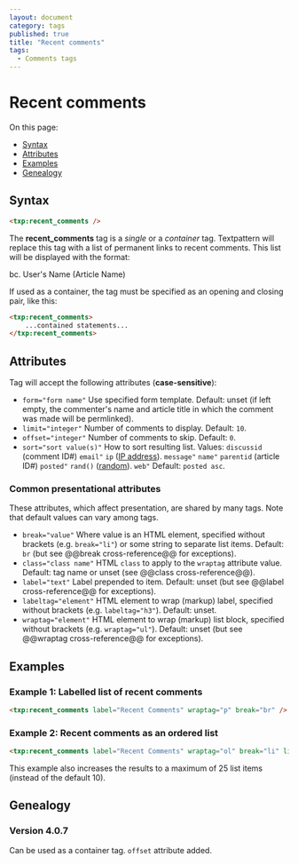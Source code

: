 ```yaml
---
layout: document
category: tags
published: true
title: "Recent comments"
tags:
  - Comments tags
---
```


# Recent comments

On this page:

* [Syntax](#user-content-syntax)
* [Attributes](#user-content-attributes)
* [Examples](#user-content-examples)
* [Genealogy](#user-content-genealogy)

## Syntax

~~~ html
<txp:recent_comments />
~~~

The **recent_comments** tag is a *single* or a *container* tag. Textpattern will replace this tag with a list of permanent links to recent comments. This list will be displayed with the format:

bc. User's Name (Article Name)

If used as a container, the tag must be specified as an opening and closing pair, like this:

~~~ html
<txp:recent_comments>
    ...contained statements...
</txp:recent_comments>
~~~

## Attributes

Tag will accept the following attributes (**case-sensitive**):

* `form="form name"`
Use specified form template.
Default: unset (if left empty, the commenter's name and article title in which the comment was made will be permlinked).
* `limit="integer"`
Number of comments to display.
Default: `10`.
* `offset="integer"`
Number of comments to skip.
Default: `0`.
* `sort="sort value(s)"`
How to sort resulting list.
Values:
`discussid` (comment ID#)
`email"`
`ip` ([IP address](http://en.wikipedia.org/wiki/IP_address)).
`message"`
`name"`
`parentid` (article ID#)
`posted"`
`rand()` ([random](http://dev.mysql.com/doc/refman/5.0/en/mathematical-functions.html#function_rand)).
`web"`
Default: `posted asc`.

### Common presentational attributes

These attributes, which affect presentation, are shared by many tags. Note that default values can vary among tags.

* `break="value"`
Where value is an HTML element, specified without brackets (e.g. `break="li"`) or some string to separate list items.
Default: `br` (but see @@break cross-reference@@ for exceptions).
* `class="class name"`
HTML `class` to apply to the `wraptag` attribute value.
Default: tag name or unset (see @@class cross-reference@@).
* `label="text"`
Label prepended to item.
Default: unset (but see @@label cross-reference@@ for exceptions).
* `labeltag="element"`
HTML element to wrap (markup) label, specified without brackets (e.g. `labeltag="h3"`).
Default: unset.
* `wraptag="element"`
HTML element to wrap (markup) list block, specified without brackets (e.g. `wraptag="ul"`).
Default: unset (but see @@wraptag cross-reference@@ for exceptions).

## Examples

### Example 1: Labelled list of recent comments

~~~ html
<txp:recent_comments label="Recent Comments" wraptag="p" break="br" />
~~~

### Example 2: Recent comments as an ordered list

~~~ html
<txp:recent_comments label="Recent Comments" wraptag="ol" break="li" limit="25" />
~~~

This example also increases the results to a maximum of 25 list items (instead of the default 10).

## Genealogy

### Version 4.0.7

Can be used as a container tag.
`offset` attribute added.
